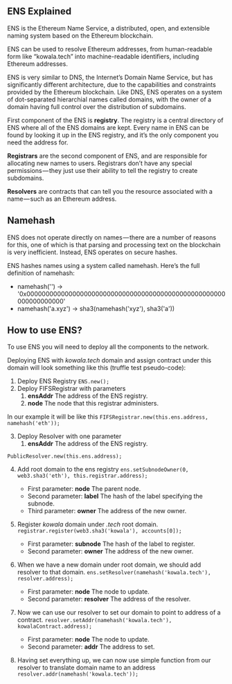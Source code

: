 ## ENS Explained
ENS is the Ethereum Name Service, a distributed, open, and extensible naming system based on the Ethereum blockchain.

ENS can be used to resolve Ethereum addresses, from human-readable form like “kowala.tech” into machine-readable identifiers, including Ethereum addresses.

ENS is very similar to DNS, the Internet’s Domain Name Service, but has significantly different architecture, due to the capabilities and constraints provided by the Ethereum blockchain. Like DNS, ENS operates on a system of dot-separated hierarchial names called domains, with the owner of a domain having full control over the distribution of subdomains.

First component of the ENS is **registry**. The registry is a central directory of ENS where all of the ENS domains are kept.
Every name in ENS can be found by looking it up in the ENS registry, and it’s the only component you need the address for.

**Registrars** are the second component of ENS, and are responsible for allocating new names to users. Registrars don’t have any special permissions — they just use their ability to tell the registry to create subdomains.

**Resolvers** are contracts that can tell you the resource associated with a name — such as an Ethereum address.


## Namehash
ENS does not operate directly on names — there are a number of reasons for this, one of which is that parsing and processing text on the blockchain is very inefficient. Instead, ENS operates on secure hashes.

ENS hashes names using a system called namehash. Here’s the full definition of namehash:
* namehash('') -> '0x0000000000000000000000000000000000000000000000000000000000000000'
* namehash('a.xyz') -> sha3(namehash('xyz'), sha3('a'))


## How to use ENS?
To use ENS you will need to deploy all the components to the network.

Deploying ENS with *kowala.tech* domain and assign contract under this domain will look something like this (truffle test pseudo-code):
1. Deploy ENS Registry
	`ENS.new();`
2. Deploy FIFSRegistrar with parameters 
	1. **ensAddr** The address of the ENS registry.
	2. **node** The node that this registrar administers.

In our example it will be like this
`FIFSRegistrar.new(this.ens.address, namehash('eth'));`

3. Deploy Resolver with one parameter
	1. **ensAddr** The address of the ENS registry.

`PublicResolver.new(this.ens.address);`

4. Add root domain to the ens registry
	`ens.setSubnodeOwner(0, web3.sha3('eth'), this.registrar.address);`
    * First parameter: **node** The parent node.
    * Second parameter: **label** The hash of the label specifying the subnode.
    * Third parameter: **owner** The address of the new owner.

5. Register *kowala* domain under *.tech* root domain.
	`registrar.register(web3.sha3('kowala'), accounts[0]);`
    * First parameter: **subnode** The hash of the label to register.
    * Second parameter: **owner** The address of the new owner.

6. When we have a new domain under root domain, we should add resolver to that domain.
	`ens.setResolver(namehash('kowala.tech'), resolver.address);`
	* First parameter: **node** The node to update.
	* Second parameter: **resolver** The address of the resolver.
7. Now we can use our resolver to set our domain to point to address of a contract.
	`resolver.setAddr(namehash('kowala.tech'), kowalaContract.address);`
	* First parameter: **node** The node to update.
	* Second parameter: **addr** The address to set.

8. Having set everything up, we can now use simple function from our resolver to translate domain name to an address
	`resolver.addr(namehash('kowala.tech'));`
